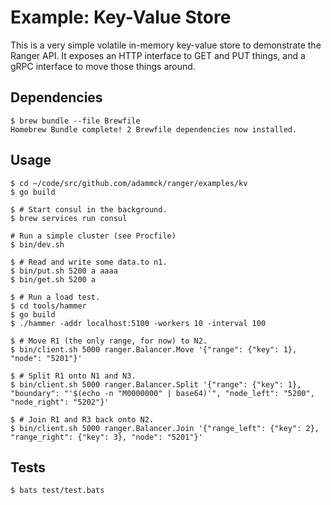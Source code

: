 # Example: Key-Value Store

This is a very simple volatile in-memory key-value store to demonstrate the
Ranger API. It exposes an HTTP interface to GET and PUT things, and a gRPC
interface to move those things around.

## Dependencies

```console
$ brew bundle --file Brewfile
Homebrew Bundle complete! 2 Brewfile dependencies now installed.
```

## Usage

```console
$ cd ~/code/src/github.com/adammck/ranger/examples/kv
$ go build

$ # Start consul in the background.
$ brew services run consul

# Run a simple cluster (see Procfile)
$ bin/dev.sh
```

```console
$ # Read and write some data.to n1.
$ bin/put.sh 5200 a aaaa
$ bin/get.sh 5200 a

$ # Run a load test.
$ cd tools/hammer
$ go build
$ ./hammer -addr localhost:5100 -workers 10 -interval 100

$ # Move R1 (the only range, for now) to N2.
$ bin/client.sh 5000 ranger.Balancer.Move '{"range": {"key": 1}, "node": "5201"}'

$ # Split R1 onto N1 and N3.
$ bin/client.sh 5000 ranger.Balancer.Split '{"range": {"key": 1}, "boundary": "'$(echo -n "M0000000" | base64)'", "node_left": "5200", "node_right": "5202"}'

$ # Join R1 and R3 back onto N2.
$ bin/client.sh 5000 ranger.Balancer.Join '{"range_left": {"key": 2}, "range_right": {"key": 3}, "node": "5201"}'
```

## Tests

```console
$ bats test/test.bats
```
